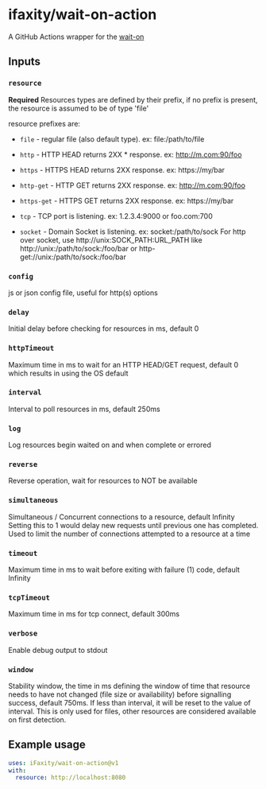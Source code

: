 ifaxity/wait-on-action
======================

A GitHub Actions wrapper for the [wait-on](https://npmjs.com/package/wait-on)


Inputs
------

### `resource`

**Required**  Resources types are defined by their prefix, if no prefix is
present, the resource is assumed to be of type 'file'

resource prefixes are:

* `file`      - regular file (also default type). ex: file:/path/to/file

* `http`      - HTTP HEAD returns 2XX * response. ex: http://m.com:90/foo

* `https`     - HTTPS HEAD returns 2XX response. ex: https://my/bar

* `http-get`  - HTTP GET returns 2XX response. ex: http://m.com:90/foo

* `https-get` - HTTPS GET returns 2XX response. ex: https://my/bar

* `tcp`       - TCP port is listening. ex: 1.2.3.4:9000 or foo.com:700

* `socket`    - Domain Socket is listening. ex: socket:/path/to/sock
                   For http over socket, use http://unix:SOCK_PATH:URL_PATH
                   like http://unix:/path/to/sock:/foo/bar or
                        http-get://unix:/path/to/sock:/foo/bar
### `config`

js or json config file, useful for http(s) options

### `delay`

Initial delay before checking for resources in ms, default 0

### `httpTimeout`

Maximum time in ms to wait for an HTTP HEAD/GET request, default 0
    which results in using the OS default

### `interval`

Interval to poll resources in ms, default 250ms

### `log`

Log resources begin waited on and when complete or errored

### `reverse`

Reverse operation, wait for resources to NOT be available

### `simultaneous`

Simultaneous / Concurrent connections to a resource, default Infinity
Setting this to 1 would delay new requests until previous one has completed.
Used to limit the number of connections attempted to a resource at a time

### `timeout`

Maximum time in ms to wait before exiting with failure (1) code, default Infinity

### `tcpTimeout`

Maximum time in ms for tcp connect, default 300ms

### `verbose`

Enable debug output to stdout

### `window`

Stability window, the time in ms defining the window of time that
resource needs to have not changed (file size or availability) before
signalling success, default 750ms. If less than interval, it will be
reset to the value of interval. This is only used for files, other
resources are considered available on first detection.


Example usage
-------------
```yaml
uses: iFaxity/wait-on-action@v1
with:
  resource: http://localhost:8080
```
